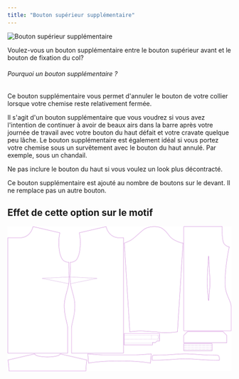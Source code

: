 ```yaml
---
title: "Bouton supérieur supplémentaire"
---
```


![Bouton supérieur supplémentaire](extratopbutton.svg)

Voulez-vous un bouton supplémentaire entre le bouton supérieur avant et le bouton de fixation du col?

<Note>

###### Pourquoi un bouton supplémentaire ?

Ce bouton supplémentaire vous permet d'annuler le bouton de votre collier lorsque votre chemise reste relativement fermée.

Il s'agit d'un bouton supplémentaire que vous voudrez si vous avez l'intention de continuer à avoir de beaux airs dans la barre après votre journée de travail avec votre bouton du haut défait et votre cravate quelque peu lâche.
Le bouton supplémentaire est également idéal si vous portez votre chemise sous un survêtement avec le bouton du haut annulé. Par exemple, sous un chandail.

Ne pas inclure le bouton du haut si vous voulez un look plus décontracté.

Ce bouton supplémentaire est ajouté au nombre de boutons sur le devant. Il ne remplace pas un autre bouton.

</Note>

## Effet de cette option sur le motif

![Cette image montre l'effet de cette option en superposant plusieurs variantes qui ont une valeur différente pour cette option](simone_extratopbutton_sample.svg "Effet de cette option sur le motif")
